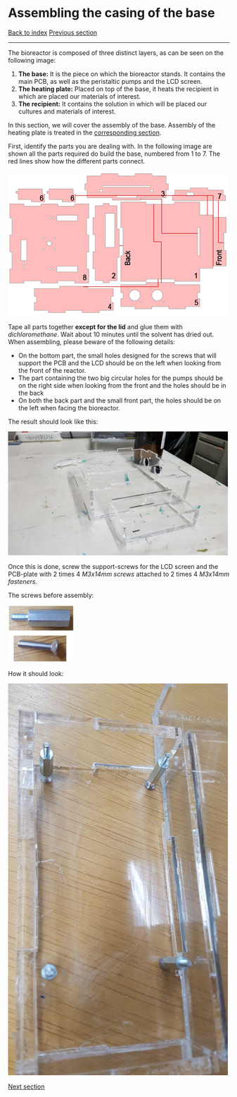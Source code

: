# Assembling the casing of the base

[Back to index](../../index.md)
[Previous section](../pinMapping.md)

---

The bioreactor is composed of three distinct layers, as can be seen on the following image:

1. **The base:** It is the piece on which the bioreactor stands. It contains the main PCB, as well as the peristaltic pumps and the LCD screen.
2. **The heating plate:** Placed on top of the base, it heats the recipient in which are placed our materials of interest.
3. **The recipient:** It contains the solution in which will be placed our cultures and materials of interest.

In this section, we will cover the assembly of the base. Assembly of the heating plate is treated in the [corresponding section](../pid).

First, identify the parts you are dealing with. In the following image are shown all the parts required do build the base, numbered from 1 to 7. The red lines show how the different parts connect.

<img src="Images/casing_parts_list.png" width="500">

Tape all parts together **except for the lid** and glue them with *dichloromethane*. Wait about 10 minutes until the solvent has dried out. When assembling, please beware of the following details:
* On the bottom part, the small holes designed for the screws that will support the PCB and the LCD should be on the left when looking from the front of the reactor.
* The part containing the two big circular holes for the pumps should be on the right side when looking from the front and the holes should be in the back
* On both the back part and the small front part, the holes should be on the left when facing the bioreactor.

The result should look like this:

<img src="Images/casing1.jpg" width="500">

Once this is done, screw the support-screws for the LCD screen and the PCB-plate with 2 times 4 *M3x14mm screws* attached to 2 times 4 *M3x14mm fasteners*.

The screws before assembly:

<img src="Images/screws1.jpg" width="150">

How it should look:

<img src="Images/casing-screwed1.jpg" width="500">

[Next section](../pumps)